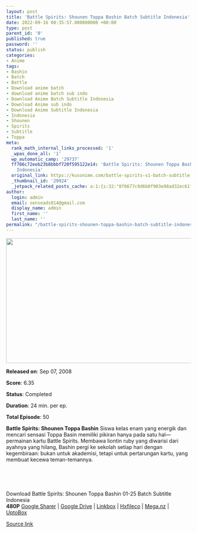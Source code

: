 ```yaml
---
layout: post
title: 'Battle Spirits: Shounen Toppa Bashin Batch Subtitle Indonesia'
date: 2022-09-16 00:35:57.000000000 +00:00
type: post
parent_id: '0'
published: true
password: ''
status: publish
categories:
- Anime
tags:
- Bashin
- Batch
- Battle
- Download anime batch
- download anime batch sub indo
- Download Anime Batch Subtitle Indonesia
- Download Anime sub indo
- Download Anime Subtitle Indonesia
- Indonesia
- Shounen
- Spirits
- Subtitle
- Toppa
meta:
  rank_math_internal_links_processed: '1'
  _wpas_done_all: '1'
  wp_automatic_camp: '29737'
  ff786c72eeb23b8bbbf720f595122e14: 'Battle Spirits: Shounen Toppa Bashin Batch Subtitle
    Indonesia'
  original_link: https://kusonime.com/battle-spirits-s1-batch-subtitle-indonesia/
  _thumbnail_id: '29924'
  _jetpack_related_posts_cache: a:1:{s:32:"8f6677c9d6b0f903e98ad32ec61f8deb";a:2:{s:7:"expires";i:1663468666;s:7:"payload";a:3:{i:0;a:1:{s:2:"id";i:29921;}i:1;a:1:{s:2:"id";i:30234;}i:2;a:1:{s:2:"id";i:30073;}}}}
author:
  login: admin
  email: senseads014@gmail.com
  display_name: admin
  first_name: ''
  last_name: ''
permalink: "/battle-spirits-shounen-toppa-bashin-batch-subtitle-indonesia/"
---
```

<p><img width="604" height="340" src="{{ site.baseurl }}/assets/2022/09/Battle-Spirits-Shounen-Toppa-Bashin-604x340.jpg" class="attachment-thumb-large size-thumb-large wp-post-image" alt="" loading="lazy" title="Battle Spirits: Shounen Toppa Bashin Batch Subtitle Indonesia" srcset="https://kusonime.com/wp-content/uploads/2022/09/Battle-Spirits-Shounen-Toppa-Bashin-604x340.jpg 604w, https://kusonime.com/wp-content/uploads/2022/09/Battle-Spirits-Shounen-Toppa-Bashin-300x169.jpg 300w, https://kusonime.com/wp-content/uploads/2022/09/Battle-Spirits-Shounen-Toppa-Bashin-768x432.jpg 768w, https://kusonime.com/wp-content/uploads/2022/09/Battle-Spirits-Shounen-Toppa-Bashin-520x293.jpg 520w, https://kusonime.com/wp-content/uploads/2022/09/Battle-Spirits-Shounen-Toppa-Bashin.jpg 1000w" sizes="(max-width: 604px) 100vw, 604px" />
<p><b>Released on</b>: Sep 07, 2008</p>
<p>
<p><b>Score</b>: 6.35</p>
<p>
<p><b>Status</b>: Completed</p>
<p>
<p><b>Duration</b>: 24 min. per ep.</p>
<p>
<p><b>Total Episode</b>: 50</p>
<p>
<p><strong>Battle Spirits: Shounen Toppa Bashin</strong> Siswa kelas enam yang energik dan mencari sensasi Toppa Basin memiliki pikiran hanya pada satu hal—permainan kartu Battle Spirits. Membawa liontin ruby ​​yang diwarisi dari ayahnya yang hilang, Bashin pergi ke sekolah setiap hari dengan kegembiraan: bukan untuk akademisi, tetapi untuk pertarungan kartu, yang membuat kecewa teman-temannya.</p>
<p>
<p> </p>
<p>
<p> </p>
<p>
<div class="smokeddl">
<div class="smokettl">Download Battle Spirits: Shounen Toppa Bashin 01-25 Batch Subtitle Indonesia</div>
<div class="smokeurl"><strong>480P</strong> <a href="https://acefile.co/f/83335625/kusonime-battle-spirits-s1-01-25-rar" target="_blank" rel="noopener noreferrer">Google Sharer</a> | <a href="https://drive.google.com/uc?export=download&amp;id=1KqNElD6zneDLzlQthFK2nxcoeisVuFck" target="_blank" rel="noopener">Google Drive</a> | <a href="https://lbx.to/f/5YonZoV" target="_blank" rel="noopener">Linkbox</a> | <a href="https://hxfile.co/9z1thg0nn2pj" target="_blank" rel="noopener">Hxfileco</a> | <a href="https://mega.nz/file/tz4XVR4L#41ZLhckq8N8zx-5bHqELDyK4YgRPIi_CISSOfjnFERE" target="_blank" rel="noopener">Mega.nz</a> | <a href="https://uptobox.com/xudqakiuddvu" target="_blank" rel="noopener">UptoBox</a></div>
</div>
<p><a href="https://kusonime.com/battle-spirits-s1-batch-subtitle-indonesia/">Source link </a></p>

